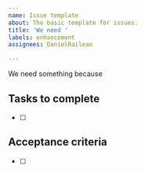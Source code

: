 ```yaml
---
name: Issue template
about: The basic template for issues.
title: 'We need '
labels: enhancement
assignees: DanielRailean

---
```


We need something because 

## Tasks to complete
- [ ] 

## Acceptance criteria
- [ ]
